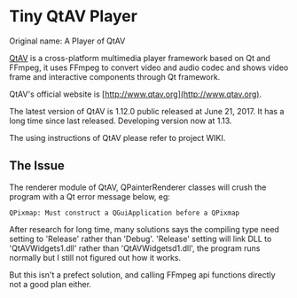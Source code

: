 # Tiny QtAV Player

Original name: A Player of QtAV

[QtAV](https://github.com/wang-bin/QtAV) is a cross-platform multimedia player framework based on Qt and FFmpeg, it uses FFmpeg to convert video and audio codec and shows video frame and interactive components through Qt framework. 

QtAV's official website is [http://www.qtav.org](http://www.qtav.org).

The latest version of QtAV is 1.12.0 public released at June 21, 2017. It has a long time since last released. Developing version now at 1.13.

The using instructions of QtAV please refer to project WIKI.

## The Issue

The renderer module of QtAV, QPainterRenderer classes will crush the program with a Qt error message below, eg:

``` text
QPixmap: Must construct a QGuiApplication before a QPixmap
```

After research for long time, many solutions says the compiling type need setting to 'Release' rather than 'Debug'. 'Release' setting will link DLL to 'QtAVWidgets1.dll' rather than 'QtAVWidgetsd1.dll', the program runs normally but I still not figured out how it works.

But this isn't a prefect solution, and calling FFmpeg api functions directly not a good plan either.

